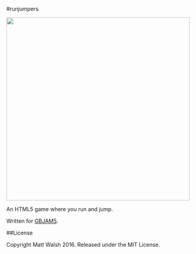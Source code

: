 #runjumpers

<img src="docs/runjumpers.png" width=480>

An HTML5 game where you run and jump.

Written for [GBJAM5](https://itch.io/jam/gbjam-5).

##License

Copyright Matt Walsh 2016. Released under the MIT License.